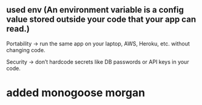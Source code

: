 ## used env (An environment variable is a config value stored outside your code that your app can read.)
Portability → run the same app on your laptop, AWS, Heroku, etc. without changing code.

Security → don’t hardcode secrets like DB passwords or API keys in your code.


# added monogoose morgan

